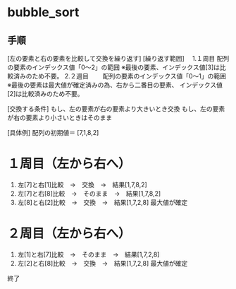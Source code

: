 # bubble_sort

## 手順
[左の要素と右の要素を比較して交換を繰り返す]
[繰り返す範囲]
  　1.１周目
    配列の要素のインデックス値「0～2」の範囲
    ※最後の要素、インデックス値[3]は比較済みのため不要。
    2.２週目
　　配列の要素のインデックス値「0～1」の範囲
    ※最後の要素は最大値が確定済みの為、右から二番目の要素、
    インデックス値[2]は比較済みのため不要。

[交換する条件]
もし、左の要素が右の要素より大きいとき交換
もし、左の要素が右の要素より小さいときはそのまま

[具体例]
配列の初期値＝ [7,1,8,2]

# １周目（左から右へ）　
1. 左[7]と右[1]比較　→　交換　→　結果[1,7,8,2]
2. 左[7]と右[8]比較　→　そのまま　→　結果[1,7,8,2]
3. 左[8]と右[2]比較　→　交換　→　結果[1,7,2,8]
最大値が確定

# ２周目（左から右へ）　
1. 左[1]と右[7]比較　→　そのまま　→　結果[1,7,2,8]
2. 左[2]と右[8]比較　→　交換　→　結果[1,7,2,8]
最大値が確定

終了
